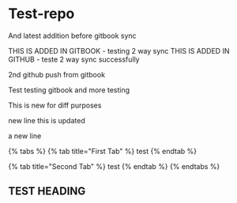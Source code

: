 # Test-repo

And latest addition before gitbook sync

THIS IS ADDED IN GITBOOK - testing 2 way sync THIS IS ADDED IN GITHUB - teste 2 way sync successfully

2nd github push from gitbook

Test testing gitbook and more testing

This is new for diff purposes

new line this is updated

a new line

{% tabs %}
{% tab title="First Tab" %}
test
{% endtab %}

{% tab title="Second Tab" %}
test
{% endtab %}
{% endtabs %}

## TEST HEADING
